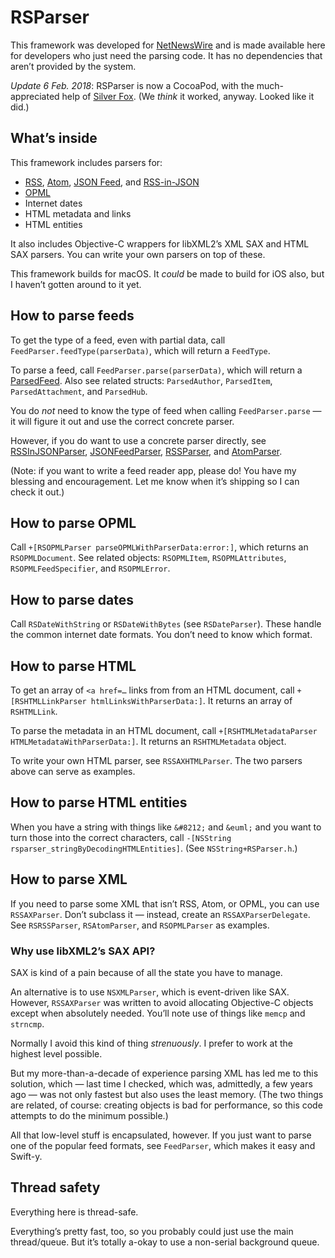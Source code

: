 # RSParser

This framework was developed for [NetNewsWire](https://github.com/brentsimmons/NetNewsWire) and is made available here for developers who just need the parsing code. It has no dependencies that aren’t provided by the system.

_Update 6 Feb. 2018_: RSParser is now a CocoaPod, with the much-appreciated help of [Silver Fox](https://github.com/dcilia). (We _think_ it worked, anyway. Looked like it did.)

## What’s inside

This framework includes parsers for:

* [RSS](http://cyber.harvard.edu/rss/rss.html), [Atom](https://tools.ietf.org/html/rfc4287), [JSON Feed](https://jsonfeed.org/), and [RSS-in-JSON](https://github.com/scripting/Scripting-News/blob/master/rss-in-json/README.md)
* [OPML](http://dev.opml.org/)
* Internet dates
* HTML metadata and links
* HTML entities

It also includes Objective-C wrappers for libXML2’s XML SAX and HTML SAX parsers. You can write your own parsers on top of these.

This framework builds for macOS. It *could* be made to build for iOS also, but I haven’t gotten around to it yet.

## How to parse feeds

To get the type of a feed, even with partial data, call `FeedParser.feedType(parserData)`, which will return a `FeedType`.

To parse a feed, call `FeedParser.parse(parserData)`, which will return a [ParsedFeed](Feeds/ParsedFeed.swift). Also see related structs: `ParsedAuthor`, `ParsedItem`, `ParsedAttachment`, and `ParsedHub`.

You do *not* need to know the type of feed when calling `FeedParser.parse` — it will figure it out and use the correct concrete parser.

However, if you do want to use a concrete parser directly, see [RSSInJSONParser](Feeds/JSON/RSSInJSONParser.swift), [JSONFeedParser](Feeds/JSON/JSONFeedParser.swift), [RSSParser](Feeds/XML/RSSParser.swift), and [AtomParser](Feeds/XML/AtomParser.swift).

(Note: if you want to write a feed reader app, please do! You have my blessing and encouragement. Let me know when it’s shipping so I can check it out.)

## How to parse OPML

Call `+[RSOPMLParser parseOPMLWithParserData:error:]`, which returns an `RSOPMLDocument`. See related objects: `RSOPMLItem`, `RSOPMLAttributes`, `RSOPMLFeedSpecifier`, and `RSOPMLError`.

## How to parse dates

Call `RSDateWithString` or `RSDateWithBytes` (see `RSDateParser`). These handle the common internet date formats. You don’t need to know which format.

## How to parse HTML

To get an array of `<a href=…` links from from an HTML document, call `+[RSHTMLLinkParser htmlLinksWithParserData:]`. It returns an array of `RSHTMLLink`.

To parse the metadata in an HTML document, call `+[RSHTMLMetadataParser HTMLMetadataWithParserData:]`. It returns an `RSHTMLMetadata` object.

To write your own HTML parser, see `RSSAXHTMLParser`. The two parsers above can serve as examples.

## How to parse HTML entities

When you have a string with things like `&#8212;` and `&euml;` and you want to turn those into the correct characters, call `-[NSString rsparser_stringByDecodingHTMLEntities]`. (See `NSString+RSParser.h`.)

## How to parse XML

If you need to parse some XML that isn’t RSS, Atom, or OPML, you can use `RSSAXParser`. Don’t subclass it — instead, create an `RSSAXParserDelegate`. See `RSRSSParser`, `RSAtomParser`, and `RSOPMLParser` as examples.

### Why use libXML2’s SAX API?

SAX is kind of a pain because of all the state you have to manage.

An alternative is to use `NSXMLParser`, which is event-driven like SAX. However, `RSSAXParser` was written to avoid allocating Objective-C objects except when absolutely needed. You’ll note use of things like `memcp` and `strncmp`.

Normally I avoid this kind of thing *strenuously*. I prefer to work at the highest level possible.

But my more-than-a-decade of experience parsing XML has led me to this solution, which — last time I checked, which was, admittedly, a few years ago — was not only fastest but also uses the least memory. (The two things are related, of course: creating objects is bad for performance, so this code attempts to do the minimum possible.)

All that low-level stuff is encapsulated, however. If you just want to parse one of the popular feed formats, see `FeedParser`, which makes it easy and Swift-y.

## Thread safety

Everything here is thread-safe.

Everything’s pretty fast, too, so you probably could just use the main thread/queue. But it’s totally a-okay to use a non-serial background queue.


